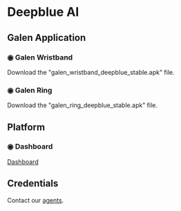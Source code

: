 # Deepblue AI

## Galen Application

### ◉ Galen Wristband
Download the "galen_wristband_deepblue_stable.apk" file.


### ◉ Galen Ring
Download the "galen_ring_deepblue_stable.apk" file.

## Platform

### ◉ Dashboard 
[Dashboard]()

## Credentials
Contact our [agents](https://deepblueai.co/#contact).
